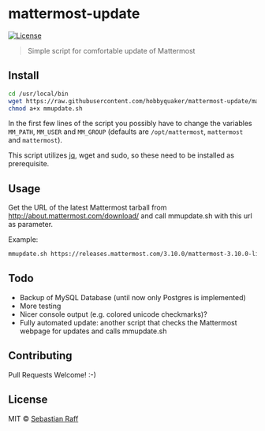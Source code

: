 # mattermost-update

[![License][mit-badge]][mit-url]

> Simple script for comfortable update of Mattermost


## Install

```bash
cd /usr/local/bin
wget https://raw.githubusercontent.com/hobbyquaker/mattermost-update/master/mmupdate.sh
chmod a+x mmupdate.sh
```

In the first few lines of the script you possibly have to change the variables `MM_PATH`, `MM_USER` and `MM_GROUP` 
(defaults are `/opt/mattermost`, `mattermost` and `mattermost`).

This script utilizes [jq](https://stedolan.github.io/jq/), wget and sudo, so these need to be installed as prerequisite.

## Usage

Get the URL of the latest Mattermost tarball from http://about.mattermost.com/download/ and call mmupdate.sh with this
url as parameter.

Example:
```bash
mmupdate.sh https://releases.mattermost.com/3.10.0/mattermost-3.10.0-linux-amd64.tar.gz
```


## Todo

* Backup of MySQL Database (until now only Postgres is implemented)
* More testing
* Nicer console output (e.g. colored unicode checkmarks)?
* Fully automated update: another script that checks the Mattermost webpage for updates and calls mmupdate.sh


## Contributing

Pull Requests Welcome! :-)


## License

MIT © [Sebastian Raff](https://github.com/hobbyquaker)


[mit-badge]: https://img.shields.io/badge/License-MIT-blue.svg?style=flat
[mit-url]: LICENSE
